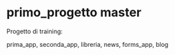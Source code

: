# primo_progetto master
 Progetto di training:
 
prima_app, seconda_app, libreria, news, forms_app, blog
